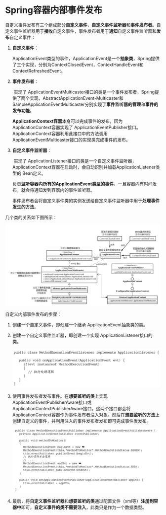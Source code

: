 # Spring容器内部事件发布



​		自定义事件发布有三个组成部分**自定义事件**，**自定义事件监听器**和**事件发布者**。自定义事件监听器用于**接收**自定义事件，事件发布者用于**通知**自定义事件监听器和**发布**自定义事件：

1. **自定义事件**：

   ​		ApplicationEvent类型的事件，ApplicationEvent是一个**抽象类**，Spring提供了三个实现，分别为ContextClosedEvent，ContextHandleEvent和ContextRefreshedEvent。

2. **事件发布者**：

   ​		实现了 ApplicationEventMulticaster接口的类是一个事件发布者，Spring提供了两个实现，AbstractApplicationEvent-Multicaster和 SampleApplicationEventMulticaster分别实现了**事件监听器的管理**和**事件的发布功能**。

   ​		**ApplicationContext容器**本身可以完成事件的发布，因为ApplicationContext容器实现了 ApplicationEventPublisher接口。ApplicationContext容器利用此接口中的方法调用 ApplicationEventMulticaster接口的实现类完成事件的发布。

3. **自定义事件监听器**：

   ​		实现了 ApplicationListener接口的类是一个自定义事件监听器，ApplicationContext容器在启动时，会自动识别并加载ApplicationListener类型的 Bean定义。

   ​		负责**监听容器内所有的ApplicationEvent类型的事件**，一旦容器内有时间发布，就会将通知发到容器内的事件监听器。

   事件发布者会将自定义事件类的实例发送给自定义事件监听器中用于**处理事件发生的方法**。



几个类的关系如下图所示：

![1](Spring监听器\1.png)



自定义内部事件发布的步骤：

1. 创建一个自定义事件，即创建一个继承 ApplicationEvent抽象类的类。

2. 创建一个自定义事件监听器，即创建一个实现 ApplicationListener接口的类。

   <img src="Spring监听器\3.png" alt="2" style="zoom: 50%;" />

3. 使用事件发布者发布事件。在**想要监听的类**上实现 ApplicationEventPublisherAware接口或ApplicationContextPublisherAware接口，这两个接口都会将 ApplicationContext容器作为事件发布者注入对象。然后在**想要监听的方法**上创建自定义的事件，并利用注入的事件发布者发布即可完成事件发发布。

   <img src="Spring监听器\2.png" alt="2" style="zoom: 50%;" />

4. 最后，将**自定义事件监听器**和**想要监听的类**通过配置文件（xml等）**注册到容器中**即可，**自定义事件的类不需要注入**，此类只是作为一个数据类型。



